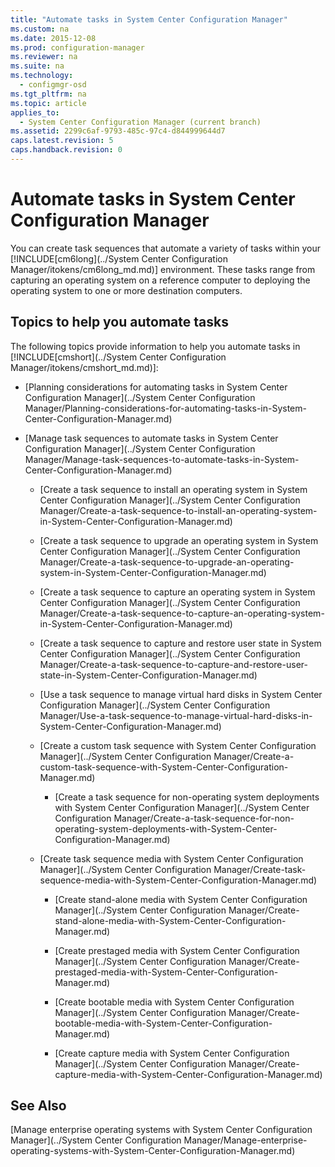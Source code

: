 ```yaml
---
title: "Automate tasks in System Center Configuration Manager"
ms.custom: na
ms.date: 2015-12-08
ms.prod: configuration-manager
ms.reviewer: na
ms.suite: na
ms.technology: 
  - configmgr-osd
ms.tgt_pltfrm: na
ms.topic: article
applies_to: 
  - System Center Configuration Manager (current branch)
ms.assetid: 2299c6af-9793-485c-97c4-d844999644d7
caps.latest.revision: 5
caps.handback.revision: 0
---
```

# Automate tasks in System Center Configuration Manager
You can create task sequences that automate  a variety of tasks within your [!INCLUDE[cm6long](../System Center Configuration Manager/itokens/cm6long_md.md)] environment. These tasks range from capturing an operating system on a reference computer to deploying the operating system to one or more destination computers.  
  
## Topics to help you automate tasks  
 The following topics provide information to help you automate tasks in [!INCLUDE[cmshort](../System Center Configuration Manager/itokens/cmshort_md.md)]:  
  
-   [Planning considerations for automating tasks in System Center Configuration Manager](../System Center Configuration Manager/Planning-considerations-for-automating-tasks-in-System-Center-Configuration-Manager.md)  
  
-   [Manage task sequences to automate tasks in System Center Configuration Manager](../System Center Configuration Manager/Manage-task-sequences-to-automate-tasks-in-System-Center-Configuration-Manager.md)  
  
    -   [Create a task sequence to install an operating system in System Center Configuration Manager](../System Center Configuration Manager/Create-a-task-sequence-to-install-an-operating-system-in-System-Center-Configuration-Manager.md)  
  
    -   [Create a task sequence to upgrade an operating system in System Center Configuration Manager](../System Center Configuration Manager/Create-a-task-sequence-to-upgrade-an-operating-system-in-System-Center-Configuration-Manager.md)  
  
    -   [Create a task sequence to capture an operating system in System Center Configuration Manager](../System Center Configuration Manager/Create-a-task-sequence-to-capture-an-operating-system-in-System-Center-Configuration-Manager.md)  
  
    -   [Create a task sequence to capture and restore user state in System Center Configuration Manager](../System Center Configuration Manager/Create-a-task-sequence-to-capture-and-restore-user-state-in-System-Center-Configuration-Manager.md)  
  
    -   [Use a task sequence to manage virtual hard disks in System Center Configuration Manager](../System Center Configuration Manager/Use-a-task-sequence-to-manage-virtual-hard-disks-in-System-Center-Configuration-Manager.md)  
  
    -   [Create a custom task sequence with System Center Configuration Manager](../System Center Configuration Manager/Create-a-custom-task-sequence-with-System-Center-Configuration-Manager.md)  
  
        -   [Create a task sequence for non-operating system deployments with System Center Configuration Manager](../System Center Configuration Manager/Create-a-task-sequence-for-non-operating-system-deployments-with-System-Center-Configuration-Manager.md)  
  
    -   [Create task sequence media with System Center Configuration Manager](../System Center Configuration Manager/Create-task-sequence-media-with-System-Center-Configuration-Manager.md)  
  
        -   [Create stand-alone media with System Center Configuration Manager](../System Center Configuration Manager/Create-stand-alone-media-with-System-Center-Configuration-Manager.md)  
  
        -   [Create prestaged media with System Center Configuration Manager](../System Center Configuration Manager/Create-prestaged-media-with-System-Center-Configuration-Manager.md)  
  
        -   [Create bootable media with System Center Configuration Manager](../System Center Configuration Manager/Create-bootable-media-with-System-Center-Configuration-Manager.md)  
  
        -   [Create capture media with System Center Configuration Manager](../System Center Configuration Manager/Create-capture-media-with-System-Center-Configuration-Manager.md)  
  
## See Also  
 [Manage enterprise operating systems with System Center Configuration Manager](../System Center Configuration Manager/Manage-enterprise-operating-systems-with-System-Center-Configuration-Manager.md)